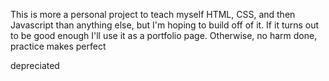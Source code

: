 This is more a personal project to teach myself HTML, CSS, and then Javascript than anything else, but I'm hoping to build off of it.
If it turns out to be good enough I'll use it as a portfolio page. Otherwise, no harm done, practice makes perfect

depreciated